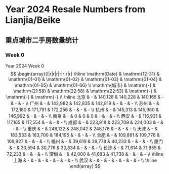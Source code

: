 # Year 2024 Resale Numbers from Lianjia/Beike

## 重点城市二手房数量统计



### Week 0

$\text{Year 2024 Week 0}$
$$
\begin{array}{l|r|r|r|r|r|r|r}
\hline
\mathrm{Date} & \mathrm{12-31} & \mathrm{01-01} & \mathrm{01-02} & \mathrm{01-03} & \mathrm{01-04} & \mathrm{01-05} & \mathrm{01-06} \\
\mathrm{城市} & \mathrm{-} & \mathrm{21:58} & \mathrm{22:58} & \mathrm{22:53} & \mathrm{-} & \mathrm{-} & \mathrm{-} \\
\hline
北京 & - & 140,128 & 140,228 & 140,165 & - & - & - \\
广州 & - & 142,982 & 142,835 & 142,819 & - & - & - \\
苏州 & - & 172,180 & 171,791 & 172,256 & - & - & - \\
杭州 & - & 145,313 & 145,980 & 146,992 & - & - & - \\
南京 & - & 0 & 0 & 0 & - & - & - \\
西安 & - & 116,931 & 117,165 & 117,554 & - & - & - \\
成都 & - & 223,918 & 223,709 & 224,003 & - & - & - \\
重庆 & - & 248,122 & 248,042 & 248,178 & - & - & - \\
天津 & - & 183,533 & 183,700 & 184,195 & - & - & - \\
合肥 & - & 109,881 & 109,776 & 109,927 & - & - & - \\
福州 & - & 39,619 & 39,778 & 40,233 & - & - & - \\
厦门 & - & 30,594 & 30,776 & 30,834 & - & - & - \\
长沙 & - & 71,614 & 71,955 & 72,233 & - & - & - \\
深圳 & - & 42,000 & 41,683 & 41,738 & - & - & - \\
\hline
上海 & - & - & - & - & - & - & - \\
武汉 & - & - & - & - & - & - & - \\
\hline
\end{array}
$$

